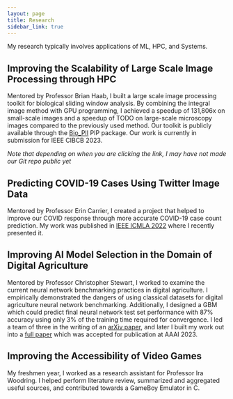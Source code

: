 ```yaml
---
layout: page
title: Research
sidebar_link: true
---
```

My research typically involves applications of ML, HPC, and Systems. 

## Improving the Scalability of Large Scale Image Processing through HPC
Mentored by Professor Brian Haab, I built a large scale image processing toolkit for biological sliding window analysis. By combining the integral image method with GPU programming, I achieved a speedup of 131,806x on small-scale images and a speedup of TODO on large-scale microscopy images compared to the previously used method. Our toolkit is publicly available through the [Bio_PII](https://github.com/OckermanSethGVSU/Bio-PII) PIP package. Our work is currently in submission for IEEE CIBCB 2023.

*Note that depending on when you are clicking the link, I may have not made our Git repo public yet*

 
## Predicting COVID-19 Cases Using Twitter Image Data
Mentored by Professor Erin Carrier, I created a project that helped to improve our COVID response through more accurate COVID-19 case count prediction. My work was published in [IEEE ICMLA 2022](https://ieeexplore.ieee.org/stamp/stamp.jsp?arnumber=10068950) where I recently presented it.


## Improving AI Model Selection in the Domain of Digital Agriculture
Mentored by Professor Christopher Stewart, I worked to examine the current neural network benchmarking practices in digital agriculture. I empirically demonstrated the dangers of using classical datasets for digital agriculture neural network benchmarking. Additionally, I designed a GBM which could predict final neural network test set performance  with 87% accuracy using only 3% of the training time required for convergence. I led a team of three in the writing of an [arXiv paper](https://arxiv.org/abs/2208.03315), and later I built my work out into a [full paper](https://openreview.net/forum?id=vBSUoUuAYOA) which was accepted for publication at AAAI 2023. 

## Improving the Accessibility of Video Games
My freshmen year, I worked as a research assistant for Professor Ira Woodring. I helped perform literature review, summarized and aggregated useful sources, and contributed towards a GameBoy Emulator in C. 